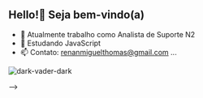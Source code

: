 ## Hello!🖖 Seja bem-vindo(a)

- 🔭 Atualmente trabalho como Analista de Suporte N2
- 🌱 Estudando JavaScript
- 📫 Contato: renanmiguelthomas@gmail.com ...

![dark-vader-dark](https://user-images.githubusercontent.com/72501636/139917472-28268d9f-026f-4d8f-a04c-ad335e7ec6b7.gif)

-->
